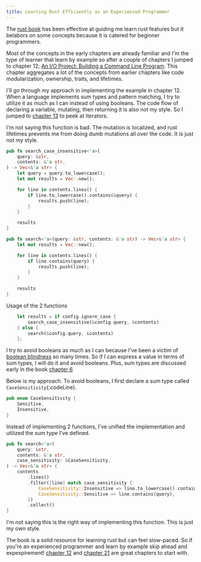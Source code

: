 ```yaml
---
title: Learning Rust Efficiently as an Experienced Programmer
---
```


The [rust book](https://doc.rust-lang.org/book) has been effective at guiding me learn rust features but it belabors on some concepts because it is catered for beginner programmers. 

Most of the concepts in the early chapters are already familiar and I'm the type of learner that learn by example so after a couple of chapters I jumped to chapter 12; [An I/O Project: Building a Command Line Program](https://doc.rust-lang.org/book/ch12-00-an-io-project.html). This chapter aggregates a lot of the concepts from earlier chapters like code modularization, ownership, traits, and lifetimes.

I'll go through my approach in implementing the example in chapter 12. When a language implements sum types and pattern matching, I try to utilize it as much as I can instead of using booleans. The code flow of declaring a variable, mutating, then returning it is also not my style. So I jumped to [chapter 13](https://doc.rust-lang.org/book/ch13-00-functional-features.html) to peek at Iterators.

I'm not saying this function is bad. The mutation is localized, and rust lifetimes prevents me from doing dumb mutations all over the code. It is just not my style. 
```rust
pub fn search_case_insensitive<'a>(
    query: &str,
    contents: &'a str,
) -> Vec<&'a str> {
    let query = query.to_lowercase();
    let mut results = Vec::new();

    for line in contents.lines() {
        if line.to_lowercase().contains(&query) {
            results.push(line);
        }
    }

    results
}

pub fn search<'a>(query: &str, contents: &'a str) -> Vec<&'a str> {
    let mut results = Vec::new();

    for line in contents.lines() {
        if line.contains(query) {
            results.push(line);
        }
    }

    results
}
```

Usage of the 2 functions 
```rust
    let results = if config.ignore_case {
        search_case_insensitive(&config.query, &contents)
    } else {
        search(&config.query, &contents)
    };
```

I try to avoid booleans as much as I can because I've been a victim of [boolean blindness](https://existentialtype.wordpress.com/2011/03/15/boolean-blindness) so many times. So if I can express a value in terms of sum types, I will do it and avoid booleans. Plus, sum types are discussed early in the book [chapter 6](https://doc.rust-lang.org/book/ch06-00-enums.html)

Below is my approach. To avoid booleans, I first declare a sum type called `CaseSensitivity`{.codeLine}.
```rust
pub enum CaseSensitivity {
    Sensitive,
    Insensitive,
}
```

Instead of implementing 2 functions, I've unified the implementation and utilized the sum type I've defined.
```rust
pub fn search<'a>(
    query: &str,
    contents: &'a str,
    case_sensitivity: &CaseSensitivity,
) -> Vec<&'a str> {
    contents
        .lines()
        .filter(|line| match case_sensitivity {
            CaseSensitivity::Insensitive => line.to_lowercase().contains(&query.to_lowercase()),
            CaseSensitivity::Sensitive => line.contains(query),
        })
        .collect()
}
```
I'm not saying this is the right way of implementing this function. This is just my own style.

The book is a solid resource for learning rust but can feel slow-paced. So if you're an experienced programmer and learn by example skip ahead and expexpirement! [chapter 12](https://doc.rust-lang.org/book/ch12-00-an-io-project.html) and [chapter 21](https://doc.rust-lang.org/book/ch21-00-final-project-a-web-server.html) are great chapters to start with.

